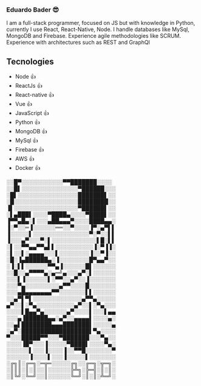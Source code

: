 ### Eduardo Bader 😎

I am a full-stack programmer, focused on JS but with knowledge in Python, currently I use React, React-Native, Node. I handle databases like MySql, MongoDB and Firebase. Experience agile methodologies like SCRUM. Experience with architectures such as REST and GraphQl

## Tecnologies
- Node 👍
- ReactJs 👍
- React-native 👍
- Vue 👍
- JavaScript 👍
- Python 👍
- MongoDB 👍
- MySql 👍
- Firebase 👍
- AWS 👍
- Docker 👍


░░█▀░░░░░░░░░░░▀▀███████░░░░
░░█▌░░░░░░░░░░░░░░░▀██████░░░
░█▌░░░░░░░░░░░░░░░░███████▌░░
░█░░░░░░░░░░░░░░░░░████████░░
▐▌░░░░░░░░░░░░░░░░░▀██████▌░░
░▌▄███▌░░░░▀████▄░░░░▀████▌░░
▐▀▀▄█▄░▌░░░▄██▄▄▄▀░░░░████▄▄░
▐░▀░░═▐░░░░░░══░░▀░░░░▐▀░▄▀▌▌
▐░░░░░▌░░░░░░░░░░░░░░░▀░▀░░▌▌
▐░░░▄▀░░░▀░▌░░░░░░░░░░░░▌█░▌▌
░▌░░▀▀▄▄▀▀▄▌▌░░░░░░░░░░▐░▀▐▐░
░▌░░▌░▄▄▄▄░░░▌░░░░░░░░▐░░▀▐░░
░█░▐▄██████▄░▐░░░░░░░░█▀▄▄▀░░
░▐░▌▌░░░░░░▀▀▄▐░░░░░░█▌░░░░░░
░░█░░▄▀▀▀▀▄░▄═╝▄░░░▄▀░▌░░░░░░
░░░▌▐░░░░░░▌░▀▀░░▄▀░░▐░░░░░░░
░░░▀▄░░░░░░░░░▄▀▀░░░░█░░░░░░░
░░░▄█▄▄▄▄▄▄▄▀▀░░░░░░░▌▌░░░░░░
░░▄▀▌▀▌░░░░░░░░░░░░░▄▀▀▄░░░░░
▄▀░░▌░▀▄░░░░░░░░░░▄▀░░▌░▀▄░░░
░░░░▌█▄▄▀▄░░░░░░▄▀░░░░▌░░░▌▄▄
░░░▄▐██████▄▄░▄▀░░▄▄▄▄▌░░░░▄░
░░▄▌████████▄▄▄███████▌░░░░░▄
░▄▀░██████████████████▌▀▄░░░░
▀░░░█████▀▀░░░▀███████░░░▀▄░░
░░░░▐█▀░░░▐░░░░░▀████▌░░░░▀▄░
░░░░░░▌░░░▐░░░░▐░░▀▀█░░░░░░░▀
░░░░░░▐░░░░▌░░░▐░░░░░▌░░░░░░░
░╔╗║░╔═╗░═╦═░░░░░╔╗░░╔═╗░╦═╗░
░║║║░║░║░░║░░░░░░╠╩╗░╠═╣░║░║░
░║╚╝░╚═╝░░║░░░░░░╚═╝░║░║░╩═╝░

